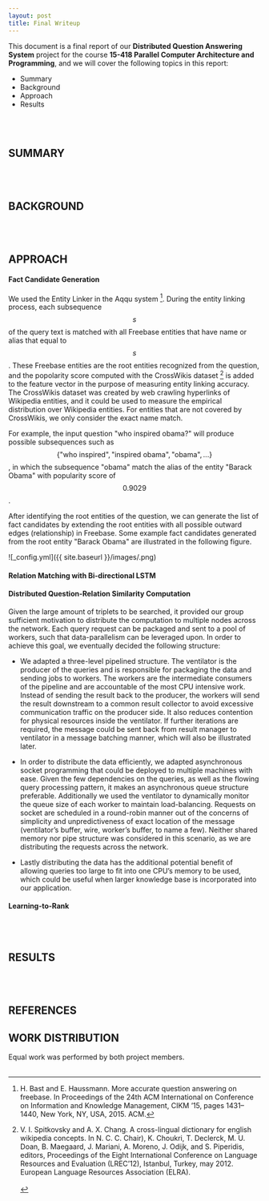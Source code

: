 ```yaml
---
layout: post
title: Final Writeup
---
```


This document is a final report of our **Distributed Question Answering System** project for the course **15-418 Parallel Computer Architecture and Programming**, 
and we will cover the following topics in this report:
* Summary
* Background
* Approach
* Results

<br><br>

## SUMMARY
<br><br>



## BACKGROUND
<br><br>




## APPROACH
#### Fact Candidate Generation
We used the Entity Linker in the Aqqu system [^fn1]. During the entity linking process, each subsequence $$s$$ of the query text is matched with all Freebase entities that have name or alias that equal to $$s$$. These Freebase entities are the root entities recognized from the question, and the popolarity score computed with the CrossWikis dataset [^fn8] is added to the feature vector in the purpose of measuring entity linking accuracy. The CrossWikis dataset was created by web crawling hyperlinks of Wikipedia entities, and it could be used to measure the empirical distribution over Wikipedia entities. For entities that are not covered by CrossWikis, we only consider the exact name match.

For example, the input question "who inspired obama?" will produce possible subsequences such as $$\Big\{ \text{"who inspired"}, \text{"inspired obama"}, \text{"obama"}, ...\Big\}$$, in which the subsequence "obama" match the alias of the entity "Barack Obama" with popularity score of $$0.9029$$.

After identifying the root entities of the question, we can generate the list of fact candidates by extending the root entities with all possible outward edges (relationship) in Freebase. Some example fact candidates generated from the root entity "Barack Obama" are illustrated in the following figure. 

![_config.yml]({{ site.baseurl }}/images/.png)


#### Relation Matching with Bi-directional LSTM



#### Distributed Question-Relation Similarity Computation
Given the large amount of triplets to be searched, it provided our group sufficient motivation to distribute the computation to multiple nodes across the network. Each query request can be packaged and sent to a pool of workers, such that data-parallelism can be leveraged upon. In order to achieve this goal, we eventually decided the following structure:

* We adapted a three-level pipelined structure. The ventilator is the producer of the queries and is responsible for packaging the data and sending jobs to workers. The workers are the intermediate consumers of the pipeline and are accountable of the most CPU intensive work. Instead of sending the result back to the producer, the workers will send the result downstream to a common result collector to avoid excessive communication traffic on the producer side. It also reduces contention for physical resources inside the ventilator. If further iterations are required, the message could be sent back from result manager to ventilator in a message batching manner, which will also be illustrated later.

* In order to distribute the data efficiently, we adapted asynchronous socket programming that could be deployed to multiple machines with ease. Given the few dependencies on the queries, as well as the flowing query processing pattern, it makes an asynchronous queue structure preferable. Additionally we used the ventilator to dynamically monitor the queue size of each worker to maintain load-balancing. Requests on socket are scheduled in a round-robin manner out of the concerns of simplicity and unpredictiveness of exact location of the message (ventilator’s buffer, wire, worker’s buffer, to name a few). Neither shared memory nor pipe structure was considered in this scenario, as we are distributing the requests across the network.

* Lastly distributing the data has the additional potential benefit of allowing queries too large to fit into one CPU’s memory to be used, which could be useful when larger knowledge base is incorporated into our application.


#### Learning-to-Rank

<br><br>



## RESULTS
<br><br>



## REFERENCES
[^fn1]: H. Bast and E. Haussmann. More accurate question answering on freebase. In Proceedings of the 24th ACM International on Conference on Information and Knowledge Management, CIKM ’15, pages 1431–1440, New York, NY, USA, 2015. ACM.
[^fn2]: J. Berant, A. Chou, R. Frostig, and P. Liang. Semantic parsing on freebase from question-answer pairs. In Proceedings of the 2013 Conference on Empirical Methods in Natural Language Processing, EMNLP 2013, 18-21 October 2013, Grand Hyatt Seattle, Seattle, Washington, USA, A meeting of SIGDAT, a Special Interest Group of the ACL, pages 1533– 1544, 2013.
[^fn3]: K. Bollacker, C. Evans, P. Paritosh, T. Sturge, and J. Taylor. Freebase: A collaboratively created graph database for structuring human knowledge. In Proceedings of the 2008 ACM SIGMOD International Conference on Management of Data, SIGMOD ’08, pages 1247– 1250, New York, NY, USA, 2008. ACM.
[^fn4]: T. Joachims. Training linear svms in linear time. In Proceedings of the 12th ACM SIGKDD International Conference on Knowledge Discovery and Data Mining, KDD ’06, pages 217– 226, New York, NY, USA, 2006. ACM.
[^fn5]: Y. Shen, X. He, J. Gao, L. Deng, and G. Mesnil. A latent semantic model with convolutional-pooling structure for information retrieval. In Proceedings of the 23rd ACM International Conference on Conference on Information and Knowledge Management, CIKM ’14, pages 101–110, New York, NY, USA, 2014. ACM.
[^fn6]: Y. Shen, X. He, J. Gao, L. Deng, and G. Mesnil. Learning semantic representations using convolutional neural networks for web search. In Proceedings of the 23rd International Conference on World Wide Web, WWW ’14 Companion, pages 373–374, New York, NY, USA, 2014. ACM.
[^fn7]: W. Yih, M. Chang, X. He, and J. Gao. Semantic parsing via staged query graph generation: Question answering with knowledge base. In Proceedings of the 53rd Annual Meeting of the Association for Computational Linguistics and the 7th International Joint Conference on Natural Language Processing of the Asian Federation of Natural Language Processing, ACL 2015, July 26-31, 2015, Beijing, China, Volume 1: Long Papers, pages 1321–1331, 2015.
[^fn8]: V. I. Spitkovsky and A. X. Chang. A cross-lingual dictionary for english wikipedia concepts. In N. C. C. Chair), K. Choukri, T. Declerck, M. U. Doan, B. Maegaard, J. Mariani, A. Moreno, J. Odijk, and S. Piperidis, editors, Proceedings of the Eight International Conference on Language Resources and Evaluation (LREC’12), Istanbul, Turkey, may 2012. European Language Resources Association (ELRA).
<br><br>

## WORK DISTRIBUTION
Equal work was performed by both project members.
<br><br>

